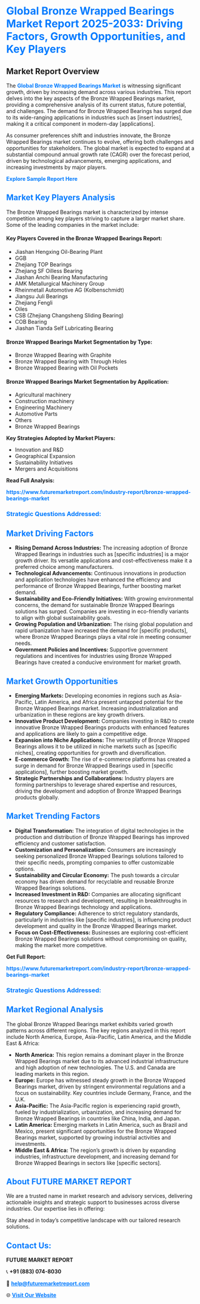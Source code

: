 <h1 style="color: #007BFF;">Global Bronze Wrapped Bearings Market Report 2025-2033: Driving Factors, Growth Opportunities, and Key Players</h1>

<section id="overview">
<h2>Market Report Overview</h2>
<p>The <a href="https://www.futuremarketreport.com/industry-report/bronze-wrapped-bearings-market" style="color: #007BFF; text-decoration: none;"><strong>Global Bronze Wrapped Bearings Market</strong></a> is witnessing significant growth, driven by increasing demand across various industries. This report delves into the key aspects of the Bronze Wrapped Bearings market, providing a comprehensive analysis of its current status, future potential, and challenges. The demand for Bronze Wrapped Bearings has surged due to its wide-ranging applications in industries such as [insert industries], making it a critical component in modern-day [applications].</p>
<p>As consumer preferences shift and industries innovate, the Bronze Wrapped Bearings market continues to evolve, offering both challenges and opportunities for stakeholders. The global market is expected to expand at a substantial compound annual growth rate (CAGR) over the forecast period, driven by technological advancements, emerging applications, and increasing investments by major players.</p>
</section>

<section id="overview">
<p><a href="https://www.futuremarketreport.com/request-sample/reportId=128544" style="color: #007BFF; text-decoration: none;"><strong>Explore Sample Report Here</strong></a></p>
</section>

<section id="key-players">
<h2 style="color: #007BFF;">Market Key Players Analysis</h2>
<p>The Bronze Wrapped Bearings market is characterized by intense competition among key players striving to capture a larger market share. Some of the leading companies in the market include:</p>
<h4>Key Players Covered in the Bronze Wrapped Bearings Report:</h4>
<ul><li>Jiashan Hengxing Oil-Bearing Plant</li><li>GGB</li><li>Zhejiang TOP Bearings</li><li>Zhejiang SF Oilless Bearing</li><li>Jiashan Anchi Bearing Manufacturing</li><li>AMK Metallurgical Machinery Group</li><li>Rheinmetall Automotive AG (Kolbenschmidt)</li><li>Jiangsu Juli Bearings</li><li>Zhejiang Fengli</li><li>Oiles</li><li>CSB (Zhejiang Changsheng Sliding Bearing)</li><li>COB Bearing</li><li>Jiashan Tianda Self Lubricating Bearing</li></ul>
<h4>Bronze Wrapped Bearings Market Segmentation by Type:</h4>
<ul><li>Bronze Wrapped Bearing with Graphite</li><li>Bronze Wrapped Bearing with Through Holes</li><li>Bronze Wrapped Bearing with Oil Pockets</li></ul>

<h4>Bronze Wrapped Bearings Market Segmentation by Application:</h4>
<ul><li>Agricultural machinery</li><li>Construction machinery</li><li>Engineering Machinery</li><li>Automotive Parts</li><li>Others</li><li>Bronze Wrapped Bearings</li></ul>
<p><strong>Key Strategies Adopted by Market Players:</strong></p>
<ul>
<li>Innovation and R&D</li>
<li>Geographical Expansion</li>
<li>Sustainability Initiatives</li>
<li>Mergers and Acquisitions</li>
</ul>
</section>

<section>
<p><strong>Read Full Analysis: </strong></p><a href="https://www.futuremarketreport.com/industry-report/bronze-wrapped-bearings-market" style="color: #007BFF; text-decoration: none;"><strong>https://www.futuremarketreport.com/industry-report/bronze-wrapped-bearings-market</strong></a>
<h3 style="color: #007BFF;">Strategic Questions Addressed:</h3>
</section>

<section id="driving-factors">
<h2 style="color: #007BFF;">Market Driving Factors</h2>
<ul>
<li><strong>Rising Demand Across Industries:</strong> The increasing adoption of Bronze Wrapped Bearings in industries such as [specific industries] is a major growth driver. Its versatile applications and cost-effectiveness make it a preferred choice among manufacturers.</li>
<li><strong>Technological Advancements:</strong> Continuous innovations in production and application technologies have enhanced the efficiency and performance of Bronze Wrapped Bearings, further boosting market demand.</li>
<li><strong>Sustainability and Eco-Friendly Initiatives:</strong> With growing environmental concerns, the demand for sustainable Bronze Wrapped Bearings solutions has surged. Companies are investing in eco-friendly variants to align with global sustainability goals.</li>
<li><strong>Growing Population and Urbanization:</strong> The rising global population and rapid urbanization have increased the demand for [specific products], where Bronze Wrapped Bearings plays a vital role in meeting consumer needs.</li>
<li><strong>Government Policies and Incentives:</strong> Supportive government regulations and incentives for industries using Bronze Wrapped Bearings have created a conducive environment for market growth.</li>
</ul>
</section>

<section id="growth-opportunities">
<h2 style="color: #007BFF;">Market Growth Opportunities</h2>
<ul>
<li><strong>Emerging Markets:</strong> Developing economies in regions such as Asia-Pacific, Latin America, and Africa present untapped potential for the Bronze Wrapped Bearings market. Increasing industrialization and urbanization in these regions are key growth drivers.</li>
<li><strong>Innovative Product Development:</strong> Companies investing in R&D to create innovative Bronze Wrapped Bearings products with enhanced features and applications are likely to gain a competitive edge.</li>
<li><strong>Expansion into Niche Applications:</strong> The versatility of Bronze Wrapped Bearings allows it to be utilized in niche markets such as [specific niches], creating opportunities for growth and diversification.</li>
<li><strong>E-commerce Growth:</strong> The rise of e-commerce platforms has created a surge in demand for Bronze Wrapped Bearings used in [specific applications], further boosting market growth.</li>
<li><strong>Strategic Partnerships and Collaborations:</strong> Industry players are forming partnerships to leverage shared expertise and resources, driving the development and adoption of Bronze Wrapped Bearings products globally.</li>
</ul>
</section>

<section id="trending-factors">
<h2 style="color: #007BFF;">Market Trending Factors</h2>
<ul>
<li><strong>Digital Transformation:</strong> The integration of digital technologies in the production and distribution of Bronze Wrapped Bearings has improved efficiency and customer satisfaction.</li>
<li><strong>Customization and Personalization:</strong> Consumers are increasingly seeking personalized Bronze Wrapped Bearings solutions tailored to their specific needs, prompting companies to offer customizable options.</li>
<li><strong>Sustainability and Circular Economy:</strong> The push towards a circular economy has driven demand for recyclable and reusable Bronze Wrapped Bearings solutions.</li>
<li><strong>Increased Investment in R&D:</strong> Companies are allocating significant resources to research and development, resulting in breakthroughs in Bronze Wrapped Bearings technology and applications.</li>
<li><strong>Regulatory Compliance:</strong> Adherence to strict regulatory standards, particularly in industries like [specific industries], is influencing product development and quality in the Bronze Wrapped Bearings market.</li>
<li><strong>Focus on Cost-Effectiveness:</strong> Businesses are exploring cost-efficient Bronze Wrapped Bearings solutions without compromising on quality, making the market more competitive.</li>
</ul>
</section>

<section>
<p><strong>Get Full Report: </strong></p><a href="https://www.futuremarketreport.com/industry-report/bronze-wrapped-bearings-market" style="color: #007BFF; text-decoration: none;"><strong>https://www.futuremarketreport.com/industry-report/bronze-wrapped-bearings-market</strong></a>
<h3 style="color: #007BFF;">Strategic Questions Addressed:</h3>
</section>


<section id="regional-analysis">
<h2 style="color: #007BFF;">Market Regional Analysis</h2>
<p>The global Bronze Wrapped Bearings market exhibits varied growth patterns across different regions. The key regions analyzed in this report include North America, Europe, Asia-Pacific, Latin America, and the Middle East & Africa:</p>
<ul>
<li><strong>North America:</strong> This region remains a dominant player in the Bronze Wrapped Bearings market due to its advanced industrial infrastructure and high adoption of new technologies. The U.S. and Canada are leading markets in this region.</li>
<li><strong>Europe:</strong> Europe has witnessed steady growth in the Bronze Wrapped Bearings market, driven by stringent environmental regulations and a focus on sustainability. Key countries include Germany, France, and the U.K.</li>
<li><strong>Asia-Pacific:</strong> The Asia-Pacific region is experiencing rapid growth, fueled by industrialization, urbanization, and increasing demand for Bronze Wrapped Bearings in countries like China, India, and Japan.</li>
<li><strong>Latin America:</strong> Emerging markets in Latin America, such as Brazil and Mexico, present significant opportunities for the Bronze Wrapped Bearings market, supported by growing industrial activities and investments.</li>
<li><strong>Middle East & Africa:</strong> The region’s growth is driven by expanding industries, infrastructure development, and increasing demand for Bronze Wrapped Bearings in sectors like [specific sectors].</li>
</ul>
</section>

<footer>
<h2 style="color: #007BFF;">About FUTURE MARKET REPORT</h2>
<p>We are a trusted name in market research and advisory services, delivering actionable insights and strategic support to businesses across diverse industries. Our expertise lies in offering:</p>

<p>Stay ahead in today’s competitive landscape with our tailored research solutions.</p>

<h2 style="color: #007BFF;">Contact Us:</h2>
<p><strong>FUTURE MARKET REPORT</strong></p>
<p>📞 <strong>+91 (883) 074-8030</strong></p>
<p>📧 <strong><a href="mailto:help@futuremarketreport.com" style="color: #007BFF;">help@futuremarketreport.com</a></strong></p>
<p>🌐 <strong><a href="https://www.futuremarketreport.com/" style="color: #007BFF;">Visit Our Website</a></strong></p>
</footer>